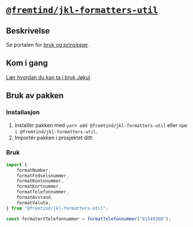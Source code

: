 # [`@fremtind/jkl-formatters-util`](https://jokul.fremtind.no/komponenter/formatters)

## Beskrivelse

Se portalen for [bruk og prinsipper](https://jokul.fremtind.no/komponenter/formatters).

## Kom i gang

[Lær hvordan du kan ta i bruk Jøkul](https://jokul.fremtind.no/developer/getting-started/)

## Bruk av pakken

### Installasjon

1. Installér pakken med `yarn add @fremtind/jkl-formatters-util` eller `npm i @fremtind/jkl-formatters-util`.
2. Importér pakken i prosjektet ditt:

### Bruk

```js
import {
    formatNumber,
    formatFodselsnummer,
    formatKontonummer,
    formatKortnummer,
    formatTelefonnummer,
    formatAvstand,
    formatValuta,
} from "@fremtind/jkl-formatters-util";

const formatertTelefonnummer = formatTelefonnummer("81549300");
```
